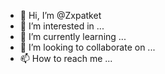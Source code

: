 - 👋 Hi, I’m @Zxpatket
- 👀 I’m interested in ...
- 🌱 I’m currently learning ...
- 💞️ I’m looking to collaborate on ...
- 📫 How to reach me ...

<!---
Zxpatket/Zxpatket is a ✨ special ✨ repository because its `README.md` (this file) appears on your GitHub profile.
You can click the Preview link to take a look at your changes.
--->
